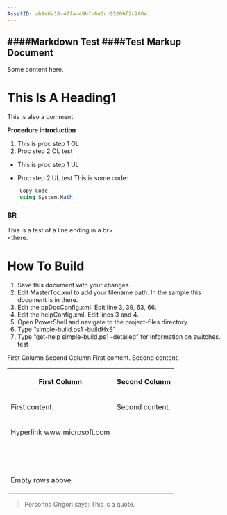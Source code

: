 ```yaml
---
AssetID: ab9e6a18-47fa-49bf-8e3c-95206f2c260e
---
```


####Markdown Test
####Test Markup Document
----------
    
Some content here.

# This Is A Heading1 #
This is also a comment.

**Procedure introduction**

1. This is proc step 1 OL
2. Proc step 2 OL
test
      

+ This is proc step 1 UL

+ Proc step 2 UL
test
    This is some code:

        
          
            
              
```C#
    Copy Code
    using System.Math
```
          
        
      
### BR ###
This is a test of a line ending in a br>  
<there.

# How To Build #
1. Save this document with your changes.
2. Edit MasterToc.xml to add your filename path. In the sample this document is in there.
3. Edit the ppDocConfig.xml. Edit line 3, 39, 63, 66.
4. Edit the helpConfig.xml. Edit lines 3 and 4.
5. Open PowerShell and navigate to the project-files directory.
6. Type “simple-build.ps1 -buildHxS”
7. Type “get-help simple-build.ps1 -detailed” for information on switches.
test
      
First Column
Second Column
First content.
Second content.
  
<table>
<tr>
<th>
<p>First Column</p>
</th>
<th>
<p>Second Column</p>
</th>
</tr>
<tr>
<td>
<p>First content.</p>
</td>
<td>
<p>Second content.</p>
</td>
</tr>
<tr>
<td>
<p>Hyperlink <hlink xlink:type="simple" xlink:show="new" xlink:actuate="onRequest" xlink:href="http://www.microsoft.com/">www.microsoft.com</hlink> </p>
</td>
<td>
<br />
</td>
</tr>
<tr>
<td>
<br />
</td>
<td>
<br />
</td>
</tr>
<tr>
<td>
<br />
</td>
<td>
<br />
</td>
</tr>
<tr>
<td>
<p>Empty rows above</p>
</td>
<td>
<br />
</td>
</tr>
</table>  


> Personna Grigori says:
> This is a quote.
